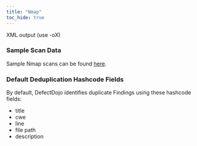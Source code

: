 ```yaml
---
title: "Nmap"
toc_hide: true
---
```

XML output (use -oX)

### Sample Scan Data
Sample Nmap scans can be found [here](https://github.com/DefectDojo/django-DefectDojo/tree/master/unittests/scans/nmap).

### Default Deduplication Hashcode Fields
By default, DefectDojo identifies duplicate Findings using these hashcode fields:

- title
- cwe
- line
- file path
- description
